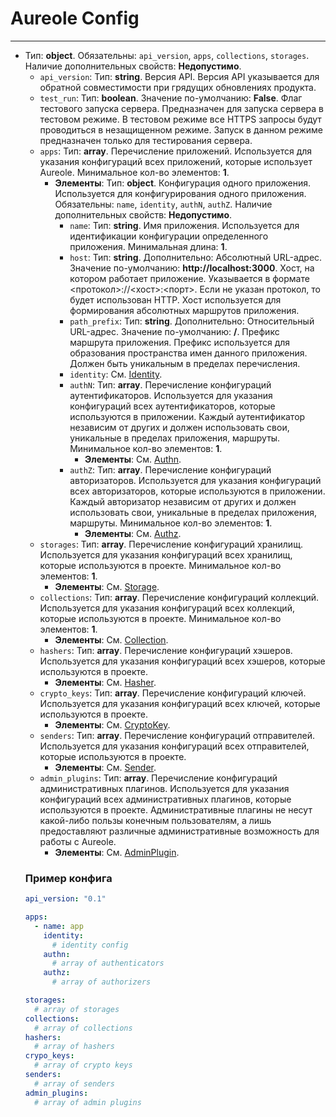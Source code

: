 # Aureole Config
***
- Тип: **object**. Обязательны: `api_version`, `apps`, `collections`, `storages`. Наличие дополнительных свойств: **Недопустимо**.
  - `api_version`: Тип: **string**. Версия API. Версия API указывается для обратной совместимости при грядущих обновлениях продукта.
  - `test_run`: Тип: **boolean**. Значение по-умолчанию: **False**. Флаг тестового запуска сервера. Предназначен для запуска сервера в тестовом режиме. В тестовом режиме все HTTPS запросы будут проводиться в незащищенном режиме. Запуск в данном режиме предназначен только для тестирования сервера.
  - `apps`: Тип: **array**. Перечисление приложений. Используется для указания конфигураций всех приложений, которые использует Aureole. Минимальное кол-во элементов: **1**.
    - **Элементы**: Тип: **object**. Конфигурация одного приложения. Используется для конфигурирования одного приложения. Обязательны: `name`, `identity`, `authN`, `authZ`. Наличие дополнительных свойств: **Недопустимо**.
      - `name`: Тип: **string**. Имя приложения. Используется для идентификации конфигурации определенного приложения. Минимальная длина: **1**.
      - `host`: Тип: **string**. Дополнительно: Абсолютный URL-адрес. Значение по-умолчанию: **http://localhost:3000**. Хост, на котором работает приложение. Указывается в формате <протокол>://<хост>:<порт>. Если не указан протокол, то будет использован HTTP. Хост используется для формирования абсолютных маршрутов приложения.
      - `path_prefix`: Тип: **string**. Дополнительно: Относительный URL-адрес. Значение по-умолчанию: **/**. Префикс маршрута приложения. Префикс используется для образования пространства имен данного приложения. Должен быть уникальным в пределах перечисления.
      - `identity`: См. [Identity](./identity.md).
      - `authN`: Тип: **array**. Перечисление конфигураций аутентификаторов. Используется для указания конфигураций всех аутентификаторов, которые используются в приложении. Каждый аутентификатор независим от других и должен использовать свои, уникальные в пределах приложения, маршруты. Минимальное кол-во элементов: **1**.
        - **Элементы**: См. [Authn](./authn.md).
      - `authZ`: Тип: **array**. Перечисление конфигураций авторизаторов. Используется для указания конфигураций всех авторизаторов, которые используются в приложении. Каждый авторизатор независим от других и должен использовать свои, уникальные в пределах приложения, маршруты. Минимальное кол-во элементов: **1**.
        - **Элементы**: См. [Authz](./authz.md).
  - `storages`: Тип: **array**. Перечисление конфигураций хранилищ. Используется для указания конфигураций всех хранилищ, которые используются в проекте. Минимальное кол-во элементов: **1**.
    - **Элементы**: См. [Storage](./storage.md).
  - `collections`: Тип: **array**. Перечисление конфигураций коллекций. Используется для указания конфигураций всех коллекций, которые используются в проекте. Минимальное кол-во элементов: **1**.
    - **Элементы**: См. [Collection](./collection.md).
  - `hashers`: Тип: **array**. Перечисление конфигураций хэшеров. Используется для указания конфигураций всех хэшеров, которые используются в проекте.
    - **Элементы**: См. [Hasher](./hasher.md).
  - `crypto_keys`: Тип: **array**. Перечисление конфигураций ключей. Используется для указания конфигураций всех ключей, которые используются в проекте.
    - **Элементы**: См. [CryptoKey](./crypto_key.md).
  - `senders`: Тип: **array**. Перечисление конфигураций отправителей. Используется для указания конфигураций всех отправителей, которые используются в проекте.
    - **Элементы**: См. [Sender](./sender.md).
  - `admin_plugins`: Тип: **array**. Перечисление конфигураций административных плагинов. Используется для указания конфигураций всех административных плагинов, которые используются в проекте. Административные плагины не несут какой-либо пользы конечным пользователям, а лишь предоставляют различные административные возможность для работы с Aureole.
    - **Элементы**: См. [AdminPlugin](./admin_plugin.md).
  ### Пример конфига
  ```yaml
  api_version: "0.1"
  
  apps:
    - name: app
      identity:
        # identity config
      authn:
        # array of authenticators
      authz:
        # array of authorizers
  
  storages:
    # array of storages
  collections:
    # array of collections
  hashers:
    # array of hashers
  crypo_keys:
    # array of crypto keys
  senders:
    # array of senders
  admin_plugins:
    # array of admin plugins
  ```
